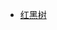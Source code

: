 
- [红黑树](https://my.oschina.net/pingpangkuangmo/blog/795748?hmsr=toutiao.io&utm_medium=toutiao.io&utm_source=toutiao.io)
